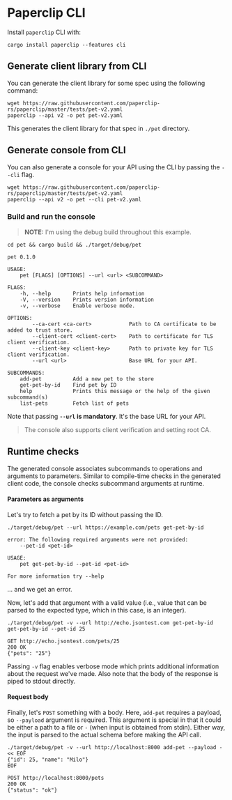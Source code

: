 # Paperclip CLI

Install `paperclip` CLI with:

```
cargo install paperclip --features cli
```

## Generate client library from CLI

You can generate the client library for some spec using the following command:

```
wget https://raw.githubusercontent.com/paperclip-rs/paperclip/master/tests/pet-v2.yaml
paperclip --api v2 -o pet pet-v2.yaml
```

This generates the client library for that spec in `./pet` directory.

## Generate console from CLI

You can also generate a console for your API using the CLI by passing the `--cli` flag.

```
wget https://raw.githubusercontent.com/paperclip-rs/paperclip/master/tests/pet-v2.yaml
paperclip --api v2 -o pet --cli pet-v2.yaml
```

### Build and run the console

> **NOTE:** I'm using the debug build throughout this example.

```
cd pet && cargo build && ./target/debug/pet
```

    pet 0.1.0

    USAGE:
        pet [FLAGS] [OPTIONS] --url <url> <SUBCOMMAND>

    FLAGS:
        -h, --help       Prints help information
        -V, --version    Prints version information
        -v, --verbose    Enable verbose mode.

    OPTIONS:
            --ca-cert <ca-cert>            Path to CA certificate to be added to trust store.
            --client-cert <client-cert>    Path to certificate for TLS client verification.
            --client-key <client-key>      Path to private key for TLS client verification.
            --url <url>                    Base URL for your API.

    SUBCOMMANDS:
        add-pet          Add a new pet to the store
        get-pet-by-id    Find pet by ID
        help             Prints this message or the help of the given subcommand(s)
        list-pets        Fetch list of pets

Note that passing **`--url` is mandatory**. It's the base URL for your API.

> The console also supports client verification and setting root CA.

## Runtime checks

The generated console associates subcommands to operations and arguments to parameters. Similar to compile-time checks in the generated client code, the console checks subcommand arguments at runtime.

#### Parameters as arguments

Let's try to fetch a pet by its ID without passing the ID.

```
./target/debug/pet --url https://example.com/pets get-pet-by-id
```

    error: The following required arguments were not provided:
        --pet-id <pet-id>

    USAGE:
        pet get-pet-by-id --pet-id <pet-id>

    For more information try --help

... and we get an error.

Now, let's add that argument with a valid value (i.e., value that can be parsed to the expected type, which in this case, is an integer).

```
./target/debug/pet -v --url http://echo.jsontest.com get-pet-by-id get-pet-by-id --pet-id 25

GET http://echo.jsontest.com/pets/25
200 OK
{"pets": "25"}
```

Passing `-v` flag enables verbose mode which prints additional information about the request we've made. Also note that the body of the response is piped to stdout directly.

#### Request body

Finally, let's `POST` something with a body. Here, `add-pet` requires a payload, so `--payload` argument is required. This argument is special in that it could be either a path to a file or `-` (when input is obtained from stdin). Either way, the input is parsed to the actual schema before making the API call.

```
./target/debug/pet -v --url http://localhost:8000 add-pet --payload - << EOF
{"id": 25, "name": "Milo"}
EOF

POST http://localhost:8000/pets
200 OK
{"status": "ok"}
```
